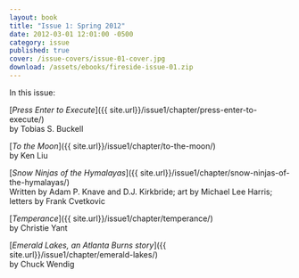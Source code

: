 ```yaml
---
layout: book
title: "Issue 1: Spring 2012"
date: 2012-03-01 12:01:00 -0500
category: issue
published: true
cover: /issue-covers/issue-01-cover.jpg
download: /assets/ebooks/fireside-issue-01.zip
---
```


In this issue:

[_Press Enter to Execute_]({{ site.url}}/issue1/chapter/press-enter-to-execute/)<br/>
by Tobias S. Buckell

[_To the Moon_]({{ site.url}}/issue1/chapter/to-the-moon/)<br/>
by Ken Liu

[_Snow Ninjas of the Hymalayas_]({{ site.url}}/issue1/chapter/snow-ninjas-of-the-hymalayas/)<br/>
Written by Adam P. Knave and D.J. Kirkbride; art by Michael Lee Harris; letters by Frank Cvetkovic

[_Temperance_]({{ site.url}}/issue1/chapter/temperance/)<br/>
by Christie Yant

[_Emerald Lakes, an Atlanta Burns story_]({{ site.url}}/issue1/chapter/emerald-lakes/)<br/>
by Chuck Wendig
